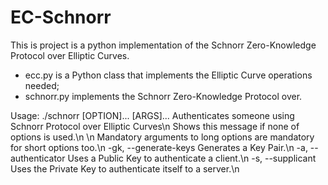 # EC-Schnorr
This is project is a python implementation of the Schnorr Zero-Knowledge Protocol over Elliptic Curves.

- ecc.py is a Python class that implements the Elliptic Curve operations needed;
- schnorr.py implements the Schnorr Zero-Knowledge Protocol over.



Usage: ./schnorr [OPTION]... [ARGS]...
 Authenticates someone using Schnorr Protocol over Elliptic Curves\n
 Shows this message if none of options is used.\n
\n
 Mandatory arguments to long options are mandatory for short options too.\n
  -gk, --generate-keys     Generates a Key Pair.\n
  -a,  --authenticator     Uses a Public Key to authenticate a client.\n
  -s,  --supplicant        Uses the Private Key to authenticate itself to a server.\n
